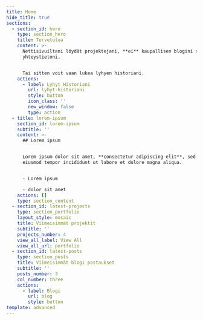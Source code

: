 ```yaml
---
title: Home
hide_title: true
sections:
  - section_id: hero
    type: section_hero
    title: Tervetuloa
    content: >-
      Nettisivuiltani löydät projektejani, **ei** kaupallisen blogini sekä
      yhteystietoni.


      Tai sitten voit vaan lukea lyhyen historiani.
    actions:
      - label: Lyhyt Historiani
        url: lyhyt-historiani
        style: button
        icon_class: ''
        new_window: false
        type: action
  - title: lorem-ipsum
    section_id: lorem-ipsum
    subtitle: ''
    content: >-
      ## Lorem ipsum


      Lorem ipsum dolor sit amet, **consectetur adipiscing elit**, sed do
      eiusmod tempor incididunt ut labore et dolore magna aliqua.


      - Lorem ipsum

      - dolor sit amet
    actions: []
    type: section_content
  - section_id: latest-projects
    type: section_portfolio
    layout_style: mosaic
    title: Viimeisimmät projektit
    subtitle: ''
    projects_number: 4
    view_all_label: View All
    view_all_url: portfolio
  - section_id: latest-posts
    type: section_posts
    title: Viimeisimmät blogi postaukset
    subtitle: ''
    posts_number: 3
    col_number: three
    actions:
      - label: Blogi
        url: blog
        style: button
template: advanced
---
```

